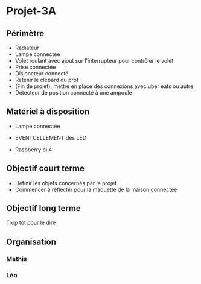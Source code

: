 # Projet-3A

## Périmètre

* Radiateur
* Lampe connectée
* Volet roulant avec ajout sur l'interrupteur pour contrôler le volet
* Prise connectée
* Disjoncteur connecté
* Retenir le clébard du prof
* (Fin de projet), mettre en place des connexions avec uber eats ou autre. 
* Détecteur de position connecté à une ampoule

## Matériel à disposition

* Lampe connectée
* EVENTUELLEMENT des LED

* Raspberry pi 4

## Objectif court terme

* Définir les objets concernés par le projet
* Commencer à réfléchir pour la maquette de la maison connectée

## Objectif long terme

Trop tôt pour le dire

## Organisation

### Mathis
### Léo

